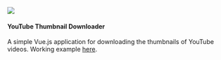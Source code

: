 ![](http://andrewtrout.com/youtubedownloader/img/logo.svg)

#### YouTube Thumbnail Downloader

A simple Vue.js application for downloading the thumbnails of YouTube videos. Working example [here](http://andrewtrout.com/youtubedownloader/ "here").